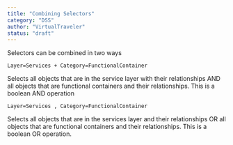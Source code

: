 ```yaml
---
title: "Combining Selectors"
category: "DSS"
author: "VirtualTraveler"
status: "draft"
---
```


Selectors can be combined in two ways

```Layer=Services + Category=FunctionalContainer```

Selects all objects that are in the service layer with their relationships AND all objects that are functional containers and their relationships. This is a boolean AND operation

```Layer=Services , Category=FunctionalContainer```

Selects all objects that are in the services layer and their relationships OR all objects that are functional containers and their relationships. This is a boolean OR operation.
